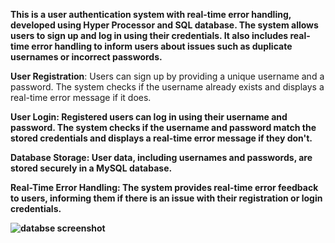 <b>This is a user authentication system with real-time error handling, developed using Hyper Processor and SQL database. The system allows users to sign up and log in using their credentials. It also includes real-time error handling to inform users about issues such as duplicate usernames or incorrect passwords.</b>


<b>User Registration</b>: Users can sign up by providing a unique username and a password. The system checks if the username already exists and displays a real-time error message if it does.

<b>User Login<b/>: Registered users can log in using their username and password. The system checks if the username and password match the stored credentials and displays a real-time error message if they don't.

<b>Database Storage</b>: User data, including usernames and passwords, are stored securely in a MySQL database.

<b>Real-Time Error Handling</b>: The system provides real-time error feedback to users, informing them if there is an issue with their registration or login credentials.

![databse screenshot](https://github.com/mdtahseenraza/Dashboard-for-a-Website-Project-/assets/114172906/b4a62b8b-f6c8-438d-a9ba-832b1704478a)



